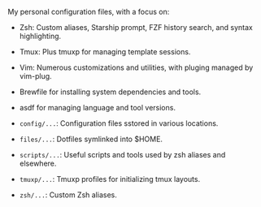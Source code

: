 My personal configuration files, with a focus on:
- Zsh: Custom aliases, Starship prompt, FZF history search, and syntax highlighting.
- Tmux: Plus tmuxp for managing template sessions.
- Vim: Numerous customizations and utilities, with pluging managed by vim-plug.
- Brewfile for installing system dependencies and tools.
- asdf for managing language and tool versions.

- `config/...`: Configuration files sstored in various locations.
- `files/...`: Dotfiles symlinked into $HOME.
- `scripts/...`: Useful scripts and tools used by zsh aliases and elsewhere.
- `tmuxp/...`: Tmuxp profiles for initializing tmux layouts.
- `zsh/...`: Custom Zsh aliases.
